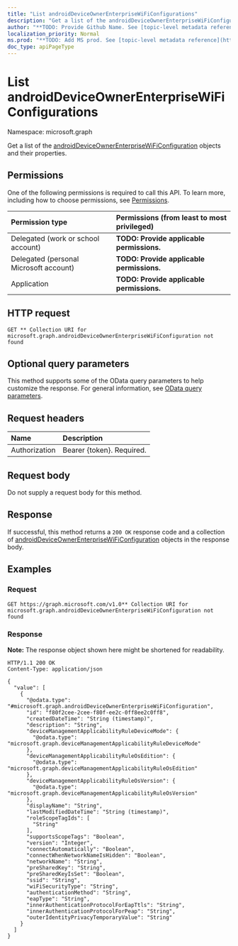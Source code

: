 ```yaml
---
title: "List androidDeviceOwnerEnterpriseWiFiConfigurations"
description: "Get a list of the androidDeviceOwnerEnterpriseWiFiConfiguration objects and their properties."
author: "**TODO: Provide Github Name. See [topic-level metadata reference](https://msgo.azurewebsites.net/add/document/guidelines/metadata.html#topic-level-metadata)**"
localization_priority: Normal
ms.prod: "**TODO: Add MS prod. See [topic-level metadata reference](https://msgo.azurewebsites.net/add/document/guidelines/metadata.html#topic-level-metadata)**"
doc_type: apiPageType
---
```


# List androidDeviceOwnerEnterpriseWiFiConfigurations
Namespace: microsoft.graph



Get a list of the [androidDeviceOwnerEnterpriseWiFiConfiguration](../resources/androiddeviceownerenterprisewificonfiguration.md) objects and their properties.

## Permissions
One of the following permissions is required to call this API. To learn more, including how to choose permissions, see [Permissions](/graph/permissions-reference).

|Permission type|Permissions (from least to most privileged)|
|:---|:---|
|Delegated (work or school account)|**TODO: Provide applicable permissions.**|
|Delegated (personal Microsoft account)|**TODO: Provide applicable permissions.**|
|Application|**TODO: Provide applicable permissions.**|

## HTTP request

<!-- {
  "blockType": "ignored"
}
-->
``` http
GET ** Collection URI for microsoft.graph.androidDeviceOwnerEnterpriseWiFiConfiguration not found
```

## Optional query parameters
This method supports some of the OData query parameters to help customize the response. For general information, see [OData query parameters](/graph/query-parameters).

## Request headers
|Name|Description|
|:---|:---|
|Authorization|Bearer {token}. Required.|

## Request body
Do not supply a request body for this method.

## Response

If successful, this method returns a `200 OK` response code and a collection of [androidDeviceOwnerEnterpriseWiFiConfiguration](../resources/androiddeviceownerenterprisewificonfiguration.md) objects in the response body.

## Examples

### Request
<!-- {
  "blockType": "request",
  "name": "list_androiddeviceownerenterprisewificonfiguration"
}
-->
``` http
GET https://graph.microsoft.com/v1.0** Collection URI for microsoft.graph.androidDeviceOwnerEnterpriseWiFiConfiguration not found
```


### Response
**Note:** The response object shown here might be shortened for readability.
<!-- {
  "blockType": "response",
  "truncated": true,
  "@odata.type": "Collection(microsoft.graph.androidDeviceOwnerEnterpriseWiFiConfiguration)"
}
-->
``` http
HTTP/1.1 200 OK
Content-Type: application/json

{
  "value": [
    {
      "@odata.type": "#microsoft.graph.androidDeviceOwnerEnterpriseWiFiConfiguration",
      "id": "f80f2cee-2cee-f80f-ee2c-0ff8ee2c0ff8",
      "createdDateTime": "String (timestamp)",
      "description": "String",
      "deviceManagementApplicabilityRuleDeviceMode": {
        "@odata.type": "microsoft.graph.deviceManagementApplicabilityRuleDeviceMode"
      },
      "deviceManagementApplicabilityRuleOsEdition": {
        "@odata.type": "microsoft.graph.deviceManagementApplicabilityRuleOsEdition"
      },
      "deviceManagementApplicabilityRuleOsVersion": {
        "@odata.type": "microsoft.graph.deviceManagementApplicabilityRuleOsVersion"
      },
      "displayName": "String",
      "lastModifiedDateTime": "String (timestamp)",
      "roleScopeTagIds": [
        "String"
      ],
      "supportsScopeTags": "Boolean",
      "version": "Integer",
      "connectAutomatically": "Boolean",
      "connectWhenNetworkNameIsHidden": "Boolean",
      "networkName": "String",
      "preSharedKey": "String",
      "preSharedKeyIsSet": "Boolean",
      "ssid": "String",
      "wiFiSecurityType": "String",
      "authenticationMethod": "String",
      "eapType": "String",
      "innerAuthenticationProtocolForEapTtls": "String",
      "innerAuthenticationProtocolForPeap": "String",
      "outerIdentityPrivacyTemporaryValue": "String"
    }
  ]
}
```

